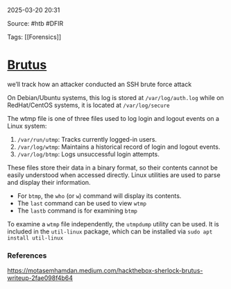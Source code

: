
2025-03-20 20:31

Source: #htb #DFIR 

Tags: [[Forensics]]

# [Brutus](https://app.hackthebox.com/sherlocks/Brutus) 

we’ll track how an attacker conducted an SSH brute force attack

On Debian/Ubuntu systems, this log is stored at `/var/log/auth.log`
while on RedHat/CentOS systems, it is located at `/var/log/secure`

The wtmp file is one of three files used to log login and logout events on a Linux system:

1. `/var/run/utmp`: Tracks currently logged-in users.
2. `/var/log/wtmp`: Maintains a historical record of login and logout events.
3. `/var/log/btmp`: Logs unsuccessful login attempts.

These files store their data in a binary format, so their contents cannot be easily understood when accessed directly. Linux utilities are used to parse and display their information.

- For `btmp`, the `who` (or `w`) command will display its contents.
- The `last` command can be used to view `wtmp`
- The `lastb` command is for examining `btmp`

To examine a `wtmp` file independently, the `utmpdump` utility can be used. It is included in the `util-linux` package, which can be installed via `sudo apt install util-linux`



### References
https://motasemhamdan.medium.com/hackthebox-sherlock-brutus-writeup-2fae098f4b64